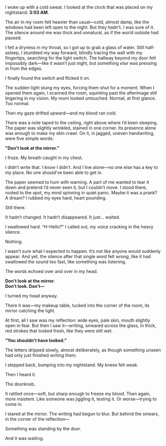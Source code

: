 I woke up with a cold sweat. I looked at the clock that was placed on my nightstand: **3:03 AM**.

The air in my room felt heavier than usual—cold, almost damp, like the windows had been left open to the night. But they hadn’t. I was sure of it. The silence around me was thick and unnatural, as if the world outside had paused.

I felt a dryness in my throat, so I got up to grab a glass of water. Still half-asleep, I stumbled my way forward, blindly tracing the wall with my fingertips, searching for the light switch. The hallway beyond my door felt impossibly dark—like it wasn’t just night, but something *else* was pressing in from the edges.

I finally found the switch and flicked it on.

The sudden light stung my eyes, forcing them shut for a moment. When I opened them again, I scanned the room, squinting past the afterimage still lingering in my vision. My room looked untouched. Normal, at first glance. Too normal.

Then my gaze drifted upward—and my blood ran cold.

There was a note taped to the ceiling, right above where I’d been sleeping. The paper was slightly wrinkled, stained in one corner. Its presence alone was enough to make my skin crawl. On it, in jagged, uneven handwriting, were five simple words:

**"Don't look at the mirror."**

I froze. My breath caught in my chest.

I didn’t write that. I *know* I didn’t. And I live alone—no one else has a key to my place. No one should’ve been able to get in.

The paper seemed to hum with warning. A part of me wanted to tear it down and pretend I’d never seen it, but I couldn’t move. I stood there, rooted to the spot, my mind spinning in quiet panic. Maybe it was a prank? A dream? I rubbed my eyes hard, heart pounding.

Still there.

It hadn’t changed. It hadn’t disappeared. It just... waited.

I swallowed hard. “H-Hello?” I called out, my voice cracking in the heavy silence.

Nothing.

I wasn’t sure what I expected to happen. It’s not like anyone would suddenly appear. And yet, the silence after that single word felt *wrong*, like it had swallowed the sound too fast, like something was listening.

The words echoed over and over in my head.

**Don't look at the mirror.**  
**Don’t look. Don’t—**

I turned my head anyway.

There it was—my makeup table, tucked into the corner of the room, its mirror catching the light.

At first, all I saw was my reflection: wide eyes, pale skin, mouth slightly open in fear. But then I saw it—writing, smeared across the glass, in thick, red strokes that looked fresh, like they were still wet.

**“You shouldn't have looked.”**

The letters dripped slowly, almost deliberately, as though something unseen had only just finished writing them.

I stepped back, bumping into my nightstand. My knees felt weak.

Then I heard it.

The doorknob.

It rattled once—soft, but sharp enough to freeze my blood. Then again, more insistent. Like someone was jiggling it, testing it. Or worse—trying to come in.

I stared at the mirror. The writing had begun to blur. But behind the smears, in the corner of the reflection—

Something was standing by the door.

And it was waiting.